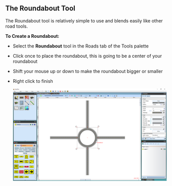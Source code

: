 ## The Roundabout Tool 

The Roundabout tool is relatively simple to use and blends easily like other road tools.

**To Create a Roundabout:**

 - Select the **Roundabout** tool in the Roads tab of the Tools palette
 - Click once to place the roundabout, this is going to be a center of your roundabout
 - Shift your mouse up or down to make the roundabout bigger or smaller
 - Right click to finish

    ![Roundabout](./assets/Roundabout.png)
